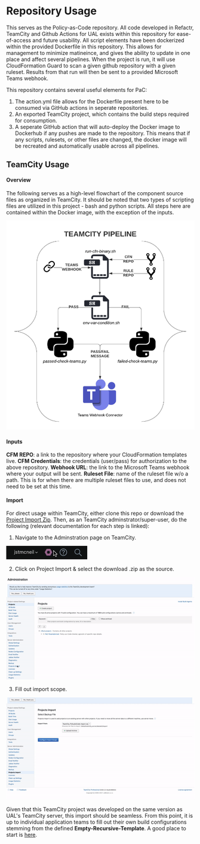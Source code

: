 # Repository Usage
This serves as the Policy-as-Code repository. All code developed in Refactr, TeamCity and Github Actions for UAL exists within this repository for ease-of-access and future usability. All script elements have been dockerized within the provided Dockerfile in this repository. This allows for management to minimize matineince, and gives the ability to update in one place and affect several pipelines. When the project is run, it will use CloudFormation Guard to scan a given github repository with a given ruleset. Results from that run will then be sent to a provided Microsoft Teams webhook.

This repository contains several useful elements for PaC:
1. The action.yml file allows for the Dockerfile present here to be consumed via GitHub actions in seperate repositories.
2. An exported TeamCity project, which contains the build steps required for consumption.
3. A seperate GitHub action that will auto-deploy the Docker image to Dockerhub if any pushes are made to the repository. This means that if any scripts, rulesets, or other files are changed, the docker image will be recreated and automatically usable across all pipelines. 

## TeamCity Usage
#### Overview
The following serves as a high-level flowchart of the component source files as organized in TeamCity. It should be noted that two types of scripting files are utilized in this project - bash and python scripts. All steps here are contained within the Docker image, with the exception of the inputs.

![alt text](https://github.com/jstmcneil/Github-Action/blob/main/res/pac-flow-readme.png)

#### Inputs
**CFM REPO**: a link to the repository where your CloudFormation templates live. 
**CFM Credentials**: the credentials (user/pass) for authorization to the above repository.
**Webhook URL**: the link to the Microsoft Teams webhook where your output will be sent.
**Ruleset File**: name of the ruleset file w/o a path. This is for when there are multiple ruleset files to use, and does not need to be set at this time.

#### Import
For direct usage within TeamCity, either clone this repo or download the [Project Import Zip](TeamCity-PaC-Dockerized.zip). Then, as an TeamCity adminstrator/super-user, do the following (relevant documentation for each step is linked):
1. Navigate to the Adminstration page on TeamCity.

![alt text](/res/admin-page-gif.gif)

2. Click on Project Import & select the download .zip as the source.

![alt text](/res/project-import.gif)

3. Fill out import scope.

![alt text](/res/actual-import.gif)

Given that this TeamCity project was developed on the same version as UAL's TeamCity server, this import should be seamless. From this point, it is up to individual application teams to fill out their own build configurations stemming from the defined **Empty-Recursive-Template**. A good place to start is [here](#Inputs).
